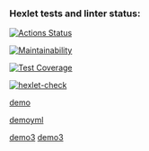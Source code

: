 ### Hexlet tests and linter status:
[![Actions Status](https://github.com/YuWizz/frontend-project-46/actions/workflows/hexlet-check.yml/badge.svg)](https://github.com/YuWizz/frontend-project-46/actions)

[![Maintainability](https://api.codeclimate.com/v1/badges/02caa56d1dadf775f8ea/maintainability)](https://codeclimate.com/github/YuWizz/frontend-project-46/maintainability)

[![Test Coverage](https://api.codeclimate.com/v1/badges/02caa56d1dadf775f8ea/test_coverage)](https://codeclimate.com/github/YuWizz/frontend-project-46/test_coverage)

[![hexlet-check](https://github.com/YuWizz/frontend-project-46/actions/workflows/hexlet-check.yml/badge.svg)](https://github.com/YuWizz/frontend-project-46/actions/workflows/hexlet-check.yml)

[demo](https://asciinema.org/a/VuteGaBhhIkXV8ChXvLLXRT6o)

[demoyml](https://asciinema.org/a/8T2V43zGHk4sGPfVh8JL7gnd2)

[demo3](https://asciinema.org/a/CAl3sXwFdaKuNPQhF1x4xVHE1)
[demo3](https://asciinema.org/a/WJxJAcERbruxS9GnKcKHYuMlx)